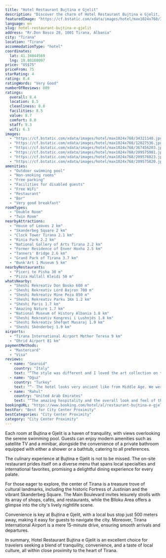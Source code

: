 ```yaml
---
title: "Hotel Restaurant Bujtina e Gjelit"
description: "Discover the charm of Hotel Restaurant Bujtina e Gjelit, a hidden gem located just 3 km from the bustling heart of Tirana."
featuredImage: "https://cf.bstatic.com/xdata/images/hotel/max1024x768/34321148.jpg?k=c88ee22c5d1d3f48c0f904af9762e428dd0d8518d415c1f48a9ff4a5ee20ca4b&o=&hp=1"
language: en
slug: hotel-restaurant-bujtina-e-gjelit
address: "Rr.Don Bosco 28, 1001 Tirana, Albania"
city: "Tirana"
location: "Tirana"
accommodationType: "hotel"
coordinates:
  lat: 41.34044569
  lng: 19.80160097
price: "US$75"
priceFrom: 75
starRating: 4
rating: 8.4
ratingWords: "Very Good"
numberOfReviews: 809
ratings:
  overall: 8.4
  location: 8.5
  cleanliness: 8.8
  facilities: 8.5
  value: 8.7
  comfort: 8.8
  staff: 9.3
  wifi: 6.3
images:
  - "https://cf.bstatic.com/xdata/images/hotel/max1024x768/34321148.jpg?k=c88ee22c5d1d3f48c0f904af9762e428dd0d8518d415c1f48a9ff4a5ee20ca4b&o=&hp=1"
  - "https://cf.bstatic.com/xdata/images/hotel/max1024x768/12027536.jpg?k=ba634124f289fad0b620586b06f2b802f215525a941a5106ea3ccf3798f59525&o=&hp=1"
  - "https://cf.bstatic.com/xdata/images/hotel/max1024x768/367456203.jpg?k=537f12a6995f2424a0969ddf45093651722590f32ccca2524fc92a94935e0ea7&o=&hp=1"
  - "https://cf.bstatic.com/xdata/images/hotel/max1024x768/209575981.jpg?k=8360e8916671269aa0edb76235dead5e120ec73ee3fd02e39db88801ac02cadc&o=&hp=1"
  - "https://cf.bstatic.com/xdata/images/hotel/max1024x768/209576023.jpg?k=b27ba8b615f76aa469dfcd00319325bb5e461eb5a08f11409ccb600bef933273&o=&hp=1"
  - "https://cf.bstatic.com/xdata/images/hotel/max1024x768/209575820.jpg?k=d109b0bdd104d224a1253b727c8267a83e13c54594a820c4a60e9f0648691551&o=&hp=1"
amenities:
  - "Outdoor swimming pool"
  - "Non-smoking rooms"
  - "Free parking"
  - "Facilities for disabled guests"
  - "Free WiFi"
  - "Restaurant"
  - "Bar"
  - "Very good breakfast"
roomTypes:
  - "Double Room"
  - "Twin Room"
nearbyAttractions:
  - "House of Leaves 2 km"
  - "Skanderbeg Square 2 km"
  - "Clock Tower Tirana 2.1 km"
  - "Rinia Park 2.2 km"
  - "National Gallery of Arts Tirana 2.2 km"
  - "Former Residence of Enver Hoxha 2.5 km"
  - "Tanners' Bridge 2.6 km"
  - "Grand Park of Tirana 3.7 km"
  - "Bunk'Art 1 Museum 5 km"
nearbyRestaurants:
  - "Piceri te Pisha 30 m"
  - "Pizza Hallall Kleidi 50 m"
whatsNearby:
  - "Sheshi Rekreativ Don Bosko 600 m"
  - "Sheshi Rekreativ Lord Bajron 700 m"
  - "Sheshi Rekreativ Mine Peza 850 m"
  - "Sheshi Rekreativ Parku 1Km 1.2 km"
  - "Sheshi Paris 1.7 km"
  - "Amazing Nature 1.7 km"
  - "National Museum of History Albania 1.8 km"
  - "Sheshi Rekreativ Kongresi i Lushnjës 1.8 km"
  - "Sheshi Rekreativ Shefqet Musaraj 1.9 km"
  - "Sheshi Skënderbej 1.9 km"
airports:
  - "Tirana International Airport Mother Teresa 9 km"
  - "Ohrid Airport 81 km"
paymentMethods:
  - "Mastercard"
  - "Visa"
reviews:
  - name: "Gearoid"
    country: "Italy"
    text: "“The style was different and I loved the art collection on the walls upstairs. Once you get oriented, it’s easy to get to Skanderbeg Square- straight all the way down Don Bosko and Mine Peza. The staff was helpful and I imagine the pool must be...”"
  - name: "Oğuz"
    country: "Turkey"
    text: "“- The hotel looks very ancient like from Middle Age. We were staying like in museum, I loved the decoration. - Location is 15 mins far away center by walking. You can park your car free in front of the hotel. - Room was so cozy. Maybe they can...”"
  - name: "Rahul"
    country: "United Arab Emirates"
    text: "“The amazing hospitality and the overall look and feel of the place ❤️ The manager is so well versed with handling guests and managing things. He served us with some of the best wines & food 😇 the evenings at this place is mesmerising 🥰”"
bookingURL: "https://www.booking.com/hotel/al/restaurant-bujtina-e-gjelit.en-gb.html?aid=8035640"
bestFor: "Best for City Center Proximity"
bestCategories: "City Center Proximity"
category: "City Center Proximity"
---
```


Each room at Bujtina e Gjelit is a haven of tranquility, with views overlooking the serene swimming pool. Guests can enjoy modern amenities such as satellite TV and a minibar, alongside the convenience of a private bathroom equipped with either a shower or a bathtub, catering to all preferences.

The culinary experience at Bujtina e Gjelit is not to be missed. The on-site restaurant prides itself on a diverse menu that spans local specialties and international favorites, promising a delightful dining experience for every palate.

For those eager to explore, the center of Tirana is a treasure trove of cultural landmarks, including the historic Fortress of Justinian and the vibrant Skanderbeg Square. The Main Boulevard invites leisurely strolls with its array of shops, cafés, and restaurants, while the Blloku Area offers a glimpse into the city's lively nightlife scene.

Convenience is key at Bujtina e Gjelit, with a local bus stop just 500 meters away, making it easy for guests to navigate the city. Moreover, Tirana International Airport is a mere 15-minute drive, ensuring smooth arrivals and departures.

In summary, Hotel Restaurant Bujtina e Gjelit is an excellent choice for travelers seeking a blend of tranquility, convenience, and a taste of local culture, all within close proximity to the heart of Tirana.